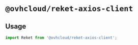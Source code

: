 # `@ovhcloud/reket-axios-client`

## Usage

```js
import Reket from '@ovhcloud/reket-axios-client';
```
